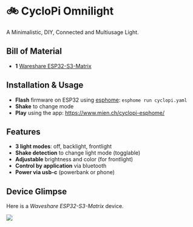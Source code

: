 # 🚲 CycloPi Omnilight

A Minimalistic, DIY, Connected and Multiusage Light.

## Bill of Material

* **1** [Wareshare ESP32-S3-Matrix](https://www.waveshare.com/wiki/ESP32-S3-Matrix)

## Installation & Usage

* **Flash** firmware on ESP32 using [esphome](https://esphome.io/guides/installing_esphome.html): `esphome run cyclopi.yaml`
* **Shake** to change mode
* **Play** using the app: https://www.mien.ch/cyclopi-esphome/

## Features

* **3 light modes**: off, backlight, frontlight
* **Shake detection** to change light mode (togglable)
* **Adjustable** brightness and color (for frontlight)
* **Control by application** via bluetooth
* **Power via usb-c** (powerbank or phone)

## Device Glimpse

Here is a *Waveshare ESP32-S3-Matrix* device.

![](https://www.waveshare.com/w/upload/thumb/9/95/ESP32-S3-Matrix.jpg/600px-ESP32-S3-Matrix.jpg)

